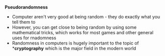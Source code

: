 **Pseudorandomness**

* Computer aren't very good at being random - they do exactly what you tell them to
* However, you can get close to being random by using some mathematical tricks, which works for most games and other general uses for rnadomness
* Randomness in computers is hugely important to the topic of ***cryptography** which is the major field in the modern world
